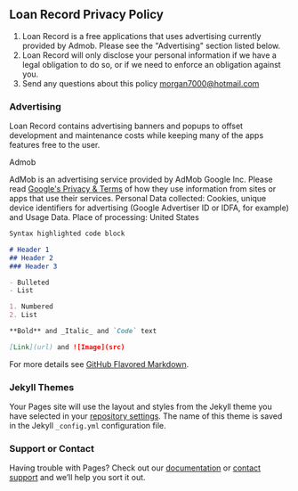 ## Loan Record Privacy Policy

1. Loan Record is a free applications that uses advertising currently provided by Admob. Please see the "Advertising" section listed below.
2. Loan Record will only disclose your personal information if we have a legal obligation to do so, or if we need to enforce an obligation against you.
3. Send any questions about this policy morgan7000@hotmail.com

### Advertising

Loan Record contains advertising banners and popups to offset development and maintenance costs while keeping many of the apps features free to the user.

Admob

AdMob is an advertising service provided by AdMob Google Inc. Please read [Google's Privacy & Terms](https://policies.google.com/technologies/partner-sites) of how they use information from sites or apps that use their services. 
Personal Data collected: Cookies, unique device identifiers for advertising (Google Advertiser ID or IDFA, for example) and Usage Data.
Place of processing: United States

```markdown
Syntax highlighted code block

# Header 1
## Header 2
### Header 3

- Bulleted
- List

1. Numbered
2. List

**Bold** and _Italic_ and `Code` text

[Link](url) and ![Image](src)
```

For more details see [GitHub Flavored Markdown](https://guides.github.com/features/mastering-markdown/).

### Jekyll Themes

Your Pages site will use the layout and styles from the Jekyll theme you have selected in your [repository settings](https://github.com/Morgan-Wilkinson/Loan-Record/settings). The name of this theme is saved in the Jekyll `_config.yml` configuration file.

### Support or Contact

Having trouble with Pages? Check out our [documentation](https://help.github.com/categories/github-pages-basics/) or [contact support](https://github.com/contact) and we’ll help you sort it out.
